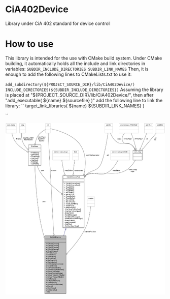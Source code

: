 # CiA402Device
Library under CiA 402 standard for device control

# How to use

This library is intended for the use with CMake build system. Under CMake building, it automatically holds all the include and link directories in variables:
``
SUBDIR_INCLUDE_DIRECTORIES
SUBDIR_LINK_NAMES
``
Then, it is enough to add the following lines to CMakeLists.txt to use it:

``
add_subdirectory(${PROJECT_SOURCE_DIR}/lib/CiA402Device/)
INCLUDE_DIRECTORIES(${SUBDIR_INCLUDE_DIRECTORIES})
``
Assuming the library is placed at "${PROJECT_SOURCE_DIR}/lib/CiA402Device/", then after "add_executable( ${name} ${sourcefile} )" add the following line to link the library:
``
target_link_libraries( ${name} ${SUBDIR_LINK_NAMES} )

``


![Main class collaboration graph](docs/classCiA402Device__coll__graph.png "Main class collaboration graph")
